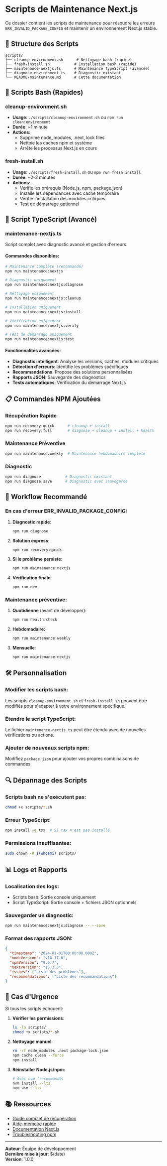# Scripts de Maintenance Next.js

Ce dossier contient les scripts de maintenance pour résoudre les erreurs `ERR_INVALID_PACKAGE_CONFIG` et maintenir un environnement Next.js stable.

## 📁 Structure des Scripts

```
scripts/
├── cleanup-environment.sh      # Nettoyage bash (rapide)
├── fresh-install.sh           # Installation bash (rapide)
├── maintenance-nextjs.ts      # Maintenance TypeScript (avancée)
├── diagnose-environment.ts    # Diagnostic existant
└── README-maintenance.md      # Cette documentation
```

## 🚀 Scripts Bash (Rapides)

### cleanup-environment.sh
- **Usage**: `./scripts/cleanup-environment.sh` ou `npm run clean:environment`
- **Durée**: ~1 minute
- **Actions**:
  - Supprime node_modules, .next, lock files
  - Nettoie les caches npm et système
  - Arrête les processus Next.js en cours

### fresh-install.sh
- **Usage**: `./scripts/fresh-install.sh` ou `npm run fresh:install`
- **Durée**: ~2-3 minutes
- **Actions**:
  - Vérifie les prérequis (Node.js, npm, package.json)
  - Installe les dépendances avec cache temporaire
  - Vérifie l'installation des modules critiques
  - Test de démarrage optionnel

## 🔧 Script TypeScript (Avancé)

### maintenance-nextjs.ts
Script complet avec diagnostic avancé et gestion d'erreurs.

#### Commandes disponibles:

```bash
# Maintenance complète (recommandé)
npm run maintenance:nextjs

# Diagnostic uniquement
npm run maintenance:nextjs:diagnose

# Nettoyage uniquement
npm run maintenance:nextjs:cleanup

# Installation uniquement
npm run maintenance:nextjs:install

# Vérification uniquement
npm run maintenance:nextjs:verify

# Test de démarrage uniquement
npm run maintenance:nextjs:test
```

#### Fonctionnalités avancées:

- **Diagnostic intelligent**: Analyse les versions, caches, modules critiques
- **Détection d'erreurs**: Identifie les problèmes spécifiques
- **Recommandations**: Propose des solutions personnalisées
- **Rapports JSON**: Sauvegarde des diagnostics
- **Tests automatiques**: Vérification du démarrage Next.js

## 📋 Commandes NPM Ajoutées

### Récupération Rapide
```bash
npm run recovery:quick      # cleanup + install
npm run recovery:full       # diagnose + cleanup + install + health
```

### Maintenance Préventive
```bash
npm run maintenance:weekly  # Maintenance hebdomadaire complète
```

### Diagnostic
```bash
npm run diagnose           # Diagnostic existant
npm run diagnose:save      # Diagnostic avec sauvegarde
```

## 🔄 Workflow Recommandé

### En cas d'erreur ERR_INVALID_PACKAGE_CONFIG:

1. **Diagnostic rapide**:
   ```bash
   npm run diagnose
   ```

2. **Solution express**:
   ```bash
   npm run recovery:quick
   ```

3. **Si le problème persiste**:
   ```bash
   npm run maintenance:nextjs
   ```

4. **Vérification finale**:
   ```bash
   npm run dev
   ```

### Maintenance préventive:

1. **Quotidienne** (avant de développer):
   ```bash
   npm run health:check
   ```

2. **Hebdomadaire**:
   ```bash
   npm run maintenance:weekly
   ```

3. **Mensuelle**:
   ```bash
   npm run maintenance:nextjs
   ```

## 🛠️ Personnalisation

### Modifier les scripts bash:
Les scripts `cleanup-environment.sh` et `fresh-install.sh` peuvent être modifiés pour s'adapter à votre environnement spécifique.

### Étendre le script TypeScript:
Le fichier `maintenance-nextjs.ts` peut être étendu avec de nouvelles vérifications ou actions.

### Ajouter de nouveaux scripts npm:
Modifiez `package.json` pour ajouter vos propres combinaisons de commandes.

## 🔍 Dépannage des Scripts

### Scripts bash ne s'exécutent pas:
```bash
chmod +x scripts/*.sh
```

### Erreur TypeScript:
```bash
npm install -g tsx  # Si tsx n'est pas installé
```

### Permissions insuffisantes:
```bash
sudo chown -R $(whoami) scripts/
```

## 📊 Logs et Rapports

### Localisation des logs:
- Scripts bash: Sortie console uniquement
- Script TypeScript: Sortie console + fichiers JSON optionnels

### Sauvegarder un diagnostic:
```bash
npm run maintenance:nextjs:diagnose -- --save
```

### Format des rapports JSON:
```json
{
  "timestamp": "2024-01-01T00:00:00.000Z",
  "nodeVersion": "v18.17.0",
  "npmVersion": "9.6.7",
  "nextVersion": "15.3.3",
  "issues": ["Liste des problèmes"],
  "recommendations": ["Liste des recommandations"]
}
```

## 🚨 Cas d'Urgence

Si tous les scripts échouent:

1. **Vérifier les permissions**:
   ```bash
   ls -la scripts/
   chmod +x scripts/*.sh
   ```

2. **Nettoyage manuel**:
   ```bash
   rm -rf node_modules .next package-lock.json
   npm cache clean --force
   npm install
   ```

3. **Réinstaller Node.js/npm**:
   ```bash
   # Avec nvm (recommandé)
   nvm install --lts
   nvm use --lts
   ```

## 📚 Ressources

- [Guide complet de récupération](../docs/NEXTJS_RECOVERY_GUIDE.md)
- [Aide-mémoire rapide](../docs/NEXTJS_QUICK_REFERENCE.md)
- [Documentation Next.js](https://nextjs.org/docs)
- [Troubleshooting npm](https://docs.npmjs.com/troubleshooting)

---

**Auteur**: Équipe de développement  
**Dernière mise à jour**: $(date)  
**Version**: 1.0.0